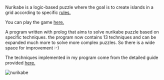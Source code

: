 Nurikabe is a logic-based puzzle where the goal is to create islands in a grid according to specific [rules.](https://www.conceptispuzzles.com/index.aspx?uri=puzzle/nurikabe/rules)

You can play the game [here.](https://www.logicgamesonline.com/nurikabe/)

A program written with prolog that aims to solve nurikabe puzzle based on specific techniques.
the program now contains 13 techniques and can be expanded much more to solve more complex puzzles.
So there is a wide space for improvement :-) 

The techniques implemented in my program come from the detailed guide provided [here.](https://www.conceptispuzzles.com/index.aspx?uri=puzzle/nurikabe/techniques)


![nurikabe](https://github.com/noone-m/Nurikabe/assets/112755676/0836d69a-e621-4745-9581-50c1d5298650)


